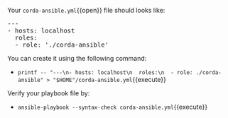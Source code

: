 Your `corda-ansible.yml`{{open}} file should looks like:

<pre class="file" data-filename="corda-ansible.yml" data-target="replace">
---
- hosts: localhost
  roles:
  - role: './corda-ansible'
</pre>

You can create it using the following command:

- `printf -- "---\n- hosts: localhost\n  roles:\n  - role: ./corda-ansible" > "$HOME"/corda-ansible.yml`{{execute}}

Verify your playbook file by:

- `ansible-playbook --syntax-check corda-ansible.yml`{{execute}}
